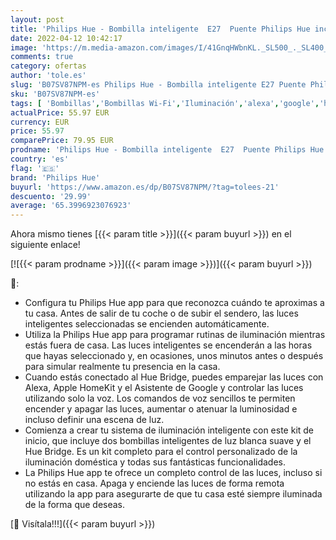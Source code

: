 ```yaml
---
layout: post
title: 'Philips Hue - Bombilla inteligente  E27  Puente Philips Hue incluido  Luz cálida regulable  Compatible con Alexa y Google Home - Pack de 2 Bombillas LED Inteligentes'
date: 2022-04-12 10:42:17
image: 'https://m.media-amazon.com/images/I/41GnqHWbnKL._SL500_._SL400_.jpg'
comments: true
category: ofertas
author: 'tole.es'
slug: 'B07SV87NPM-es Philips Hue - Bombilla inteligente E27 Puente Philips Hue...'
sku: 'B07SV87NPM-es'
tags: [ 'Bombillas','Bombillas Wi-Fi','Iluminación','alexa','google','home','hue','philips','philips hue', ]
actualPrice: 55.97 EUR
currency: EUR
price: 55.97
comparePrice: 79.95 EUR
prodname: 'Philips Hue - Bombilla inteligente  E27  Puente Philips Hue incluido  Luz cálida regulable  Compatible con Alexa y Google Home - Pack de 2 Bombillas LED Inteligentes'
country: 'es'
flag: '🇪🇸'
brand: 'Philips Hue'
buyurl: 'https://www.amazon.es/dp/B07SV87NPM/?tag=tolees-21'
descuento: '29.99'
average: '65.3996923076923'
---
```


Ahora mismo tienes [{{< param title >}}]({{< param buyurl >}}) en el siguiente enlace!

[![{{< param prodname >}}]({{< param image >}})]({{< param buyurl >}})

🔎:

- Configura tu Philips Hue app para que reconozca cuándo te aproximas a tu casa. Antes de salir de tu coche o de subir el sendero, las luces inteligentes seleccionadas se encienden automáticamente.
- Utiliza la Philips Hue app para programar rutinas de iluminación mientras estás fuera de casa. Las luces inteligentes se encenderán a las horas que hayas seleccionado y, en ocasiones, unos minutos antes o después para simular realmente tu presencia en la casa.
- Cuando estás conectado al Hue Bridge, puedes emparejar las luces con Alexa, Apple HomeKit y el Asistente de Google y controlar las luces utilizando solo la voz. Los comandos de voz sencillos te permiten encender y apagar las luces, aumentar o atenuar la luminosidad e incluso definir una escena de luz.
- Comienza a crear tu sistema de iluminación inteligente con este kit de inicio, que incluye dos bombillas inteligentes de luz blanca suave y el Hue Bridge. Es un kit completo para el control personalizado de la iluminación doméstica y todas sus fantásticas funcionalidades.
- La Philips Hue app te ofrece un completo control de las luces, incluso si no estás en casa. Apaga y enciende las luces de forma remota utilizando la app para asegurarte de que tu casa esté siempre iluminada de la forma que deseas.

[🛒 Visítala!!!]({{< param buyurl >}})
